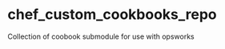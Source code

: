 chef_custom_cookbooks_repo
==========================
Collection of coobook submodule for use with opsworks 
